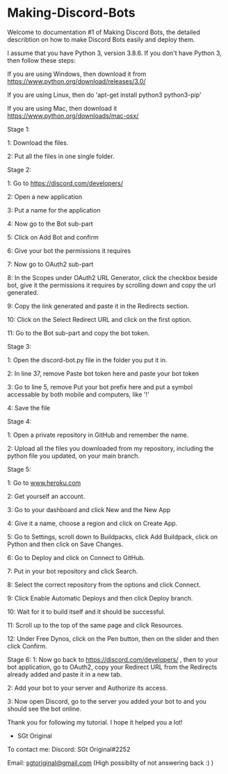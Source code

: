 # Making-Discord-Bots

Welcome to documentation #1 of Making Discord Bots, the detailed describtion on how to make Discord Bots easily and deploy them.



I assume that you have Python 3, version 3.8.6.
If you don't have Python 3, then follow these steps:

If you are using Windows, then download it from https://www.python.org/download/releases/3.0/

If you are using Linux, then do 'apt-get install python3 python3-pip'

If you are using Mac, then download it https://www.python.org/downloads/mac-osx/ 

Stage 1:

1: Download the files.

2: Put all the files in one single folder.

Stage 2:

1: Go to https://discord.com/developers/

2: Open a new application

3: Put a name for the application

4: Now go to the Bot sub-part

5: Click on Add Bot and confirm

6: Give your bot the permissions it requires

7: Now go to OAuth2 sub-part

8: In the Scopes under OAuth2 URL Generator, click the checkbox beside bot, give it the permissions it requires by scrolling down and copy the url generated.

9: Copy the link generated and paste it in the Redirects section.

10: Click on the Select Redirect URL and click on the first option.

11: Go to the Bot sub-part and copy the bot token.

Stage 3:

1: Open the discord-bot.py file in the folder you put it in.

2: In line 37, remove Paste bot token here and paste your bot token

3: Go to line 5, remove Put your bot prefix here and put a symbol accessable by both mobile and computers, like '!'

4: Save the file

Stage 4:

1: Open a private repository in GitHub and remember the name.

2: Upload all the files you downloaded from my repository, including the python file you updated, on your main branch.

Stage 5:

1: Go to www.heroku.com

2: Get yourself an account.

3: Go to your dashboard and click New and the New App

4: Give it a name, choose a region and click on Create App.

5: Go to Settings, scroll down to Buildpacks, click Add Buildpack, click on Python and then click on Save Changes.

6: Go to Deploy and click on Connect to GitHub.

7: Put in your bot repository and click Search.

8: Select the correct repository from the options and click Connect.

9: Click Enable Automatic Deploys and then click Deploy branch.

10: Wait for it to build itself and it should be successful.

11: Scroll up to the top of the same page and click Resources.

12: Under Free Dynos, click on the Pen button, then on the slider and then click Confirm.

Stage 6:
1: Now go back to https://discord.com/developers/ , then to your bot application, go to OAuth2, copy your Redirect URL from the Redirects already added and paste it in a new tab.

2: Add your bot to your server and Authorize its access.

3: Now open Discord, go to the server you added your bot to and you should see the bot online.



Thank you for following my tutorial. I hope it helped you a lot!

- SGt Original



To contact me:
Discord: SGt Original#2252

Email: sgtoriginal@gmail.com (High possibilty of not answering back :) )
